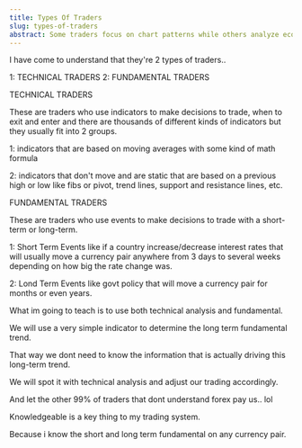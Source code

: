 ```yaml
---
title: Types Of Traders
slug: types-of-traders
abstract: Some traders focus on chart patterns while others analyze economic data.
---
```


I have come to understand that they're 2 types of traders.. 

1: TECHNICAL TRADERS 
2: FUNDAMENTAL TRADERS 

TECHNICAL TRADERS 

These are traders who use indicators to make decisions to trade, when to exit and enter and there are thousands of different kinds of indicators but they usually fit into 2 groups. 

1: indicators that are based on moving averages with some kind of math formula 

2: indicators that don't move and are static that are based on a previous high or low like fibs or pivot, trend lines, support and resistance lines, etc. 

FUNDAMENTAL TRADERS 

These are traders who use events to make decisions to trade with a short-term or long-term. 

1: Short Term Events like if a country increase/decrease interest rates that will usually move a currency pair anywhere from 3 days to several weeks depending on how big the rate change was. 

2: Lond Term Events like govt policy that will move a currency pair for months or even years. 

What im going to teach is to use both technical analysis and fundamental. 

We will use a very simple indicator to determine the long term fundamental trend. 

That way we dont need to know the information that is actually driving this long-term trend. 

We will spot it with technical analysis and adjust our trading accordingly. 

And let the other 99% of traders that dont understand forex pay us.. lol 

Knowledgeable is a key thing to my trading system. 

Because i know the short and long term fundamental on any currency pair. 
